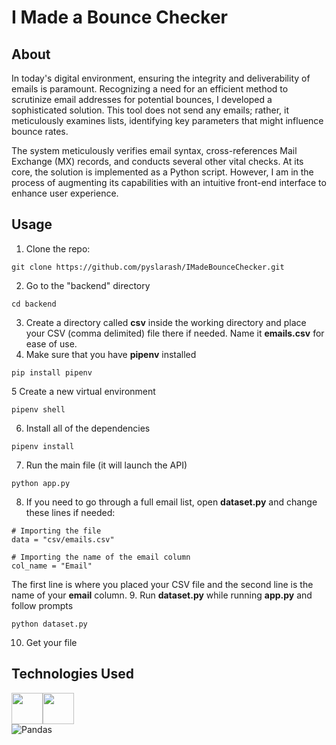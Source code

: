 # I Made a Bounce Checker

## About

In today's digital environment, ensuring the integrity and deliverability of emails is paramount. Recognizing a need for an efficient method to scrutinize email addresses for potential bounces, I developed a sophisticated solution. This tool does not send any emails; rather, it meticulously examines lists, identifying key parameters that might influence bounce rates.

The system meticulously verifies email syntax, cross-references Mail Exchange (MX) records, and conducts several other vital checks. At its core, the solution is implemented as a Python script. However, I am in the process of augmenting its capabilities with an intuitive front-end interface to enhance user experience.

## Usage

1. Clone the repo:
```
git clone https://github.com/pyslarash/IMadeBounceChecker.git
```
2. Go to the "backend" directory
```
cd backend
```
3. Create a directory called **csv** inside the working directory and place your CSV (comma delimited) file there if needed. Name it **emails.csv** for ease of use.
4. Make sure that you have **pipenv** installed
```
pip install pipenv
```
5 Create a new virtual environment
```
pipenv shell
```
6. Install all of the dependencies
```
pipenv install
```
7. Run the main file (it will launch the API)
```
python app.py
````
8. If you need to go through a full email list, open **dataset.py** and change these lines if needed:
```
# Importing the file
data = "csv/emails.csv"

# Importing the name of the email column
col_name = "Email"
```
The first line is where you placed your CSV file and the second line is the name of your **email** column.
9. Run **dataset.py** while running **app.py** and follow prompts
```
python dataset.py
```
10. Get your file

## Technologies Used
<img height=50 src="https://user-images.githubusercontent.com/25181517/183423507-c056a6f9-1ba8-4312-a350-19bcbc5a8697.png" /><img height=50 src="https://user-images.githubusercontent.com/25181517/183423775-2276e25d-d43d-4e58-890b-edbc88e915f7.png" /></br>
![Pandas](https://img.shields.io/badge/pandas-%23150458.svg?style=for-the-badge&logo=pandas&logoColor=white)

